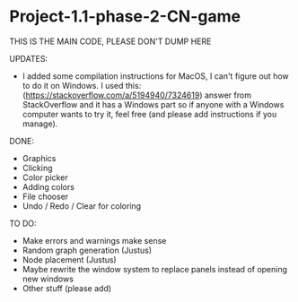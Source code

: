 # Project-1.1-phase-2-CN-game

THIS IS THE MAIN CODE, PLEASE DON'T DUMP HERE

UPDATES:

 - I added some compilation instructions for MacOS, I can't figure out how to do it on Windows. I used this:(https://stackoverflow.com/a/5194940/7324619) answer from StackOverflow and it has a Windows part so if anyone with a Windows computer wants to try it, feel free (and please add instructions if you manage).
 
DONE:
 - Graphics
 - Clicking
 - Color picker
 - Adding colors
 - File chooser
 - Undo / Redo / Clear for coloring

TO DO:

 - Make errors and warnings make sense
 - Random graph generation (Justus)
 - Node placement (Justus)
 - Maybe rewrite the window system to replace panels instead of opening new windows
 - Other stuff (please add)
